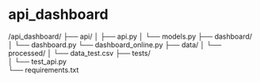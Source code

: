 # api_dashboard
/api_dashboard/
├── api/
│   ├── api.py
│   └── models.py
├── dashboard/
│   └── dashboard.py
   └── dashboard_online.py
├── data/
│   └── processed/
│       └── data_test.csv
├── tests/                
│   └── test_api.py      
└── requirements.txt

